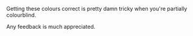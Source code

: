 Getting these colours correct is pretty damn tricky when you're partially colourblind.

Any feedback is much appreciated.